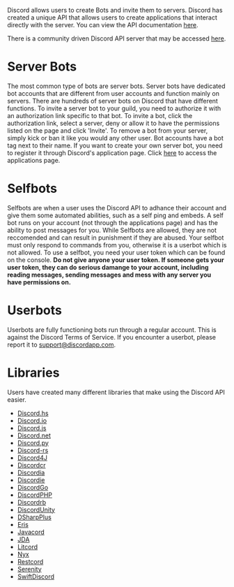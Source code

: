 <!-- TITLE: Bots -->

Discord allows users to create Bots and invite them to servers. Discord has created a unique API that allows users to create applications that interact directly with the server. You can view the API documentation [here](https://discordapp.com/developers/docs/intro).

There is a community driven Discord API server that may be accessed [here](http://discord.gg/discord-api).
# Server Bots
The most common type of bots are server bots. Server bots have dedicated bot accounts that are different from user accounts and function mainly on servers. There are hundreds of server bots on Discord that have different functions. To invite a server bot to your guild, you need to authorize it with an authorization link specific to that bot. To invite a bot, click the authorization link, select a server, deny or allow it to have the permissions listed on the page and click 'Invite'. To remove a bot from your server, simply kick or ban it like you would any other user. Bot accounts have a bot tag next to their name. If you want to create your own server bot, you need to register it through Discord's application page. Click [here](https://discordapp.com/developers/applications/me) to access the applications page.
# Selfbots
Selfbots are when a user uses the Discord API to adhance their account and give them some automated abilities, such as a self ping and embeds. A self bot runs on your account (not through the applications page) and has the ability to post messages for you. While Selfbots are allowed, they are not reccomended and can result in punishment if they are abused. Your selfbot must only respond to commands from you, otherwise it is a userbot which is not allowed. To use a selfbot, you need your user token which can be found on the console. **Do not give anyone your user token. If someone gets your user token, they can do serious damange to your account, including reading messages, sending messages and mess with any server you have permissions on.**
# Userbots
Userbots are fully functioning bots run through a regular account. This is against the Discord Terms of Service. If you encounter a userbot, please report it to support@discordapp.com. 
# Libraries
Users have created many different libraries that make using the Discord API easier.
* [Discord.hs](https://gitlab.com/jkoike/Discord.hs)
* [Discord.io](https://github.com/izy521/discord.io)
* [Discord.js](https://github.com/hydrabolt/discord.js)
* [Discord.net](https://github.com/RogueException/Discord.Net)
* [Discord.py](https://github.com/Rapptz/discord.py)
* [Discord-rs](https://github.com/SpaceManiac/discord-rs)
* [Discord4J](https://github.com/austinv11/Discord4J)
* [Discordcr](https://github.com/meew0/discordcr)
* [Discordia](https://github.com/SinisterRectus/Discordia)
* [Discordie](https://github.com/qeled/discordie)
* [DiscordGo](https://github.com/bwmarrin/discordgo)
* [DiscordPHP](https://github.com/teamreflex/DiscordPHP)
* [Discordrb](https://github.com/meew0/discordrb)
* [DiscordUnity](https://github.com/robinhood128/DiscordUnity)
* [DSharpPlus](https://github.com/NaamloosDT/DSharpPlus)
* [Eris](https://github.com/abalabahaha/eris)
* [Javacord](https://github.com/BtoBastian/Javacord)
* [JDA](https://github.com/DV8FromTheWorld/JDA)
* [Litcord](https://github.com/satom99/litcord)
* [Nyx](https://github.com/Hackzzila/nyx)
* [Restcord](https://github.com/restcord/restcord)
* [Serenity](https://github.com/zeyla/serenity)
* [SwiftDiscord](https://github.com/nuclearace/SwiftDiscord)